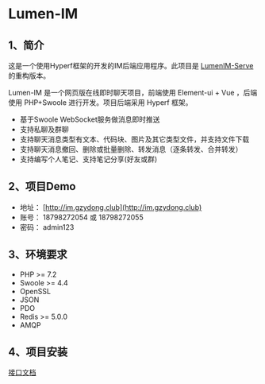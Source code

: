 # Lumen-IM

## 1、简介

这是一个使用Hyperf框架的开发的IM后端应用程序。此项目是 [LumenIM-Serve](https://github.com/gzydong/LumenIM-Serve) 的重构版本。

Lumen-IM 是一个网页版在线即时聊天项目，前端使用 Element-ui + Vue ，后端使用 PHP+Swoole 进行开发。项目后端采用 Hyperf 框架。

- 基于Swoole WebSocket服务做消息即时推送
- 支持私聊及群聊
- 支持聊天消息类型有文本、代码块、图片及其它类型文件，并支持文件下载
- 支持聊天消息撤回、删除或批量删除、转发消息（逐条转发、合并转发）
- 支持编写个人笔记、支持笔记分享(好友或群)

## 2、项目Demo

- 地址： [http://im.gzydong.club](http://im.gzydong.club)
- 账号： 18798272054 或 18798272055
- 密码： admin123

## 3、环境要求

 - PHP >= 7.2
 - Swoole  >= 4.4
 - OpenSSL
 - JSON
 - PDO
 - Redis >= 5.0.0
 - AMQP

## 4、项目安装
[接口文档](https://docs.apipost.cn/view/9c75130d7006e6e5#3184466)
